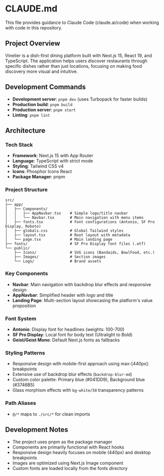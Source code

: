 # CLAUDE.md

This file provides guidance to Claude Code (claude.ai/code) when working with code in this repository.

## Project Overview

Vinelier is a dish-first dining platform built with Next.js 15, React 19, and TypeScript. The application helps users discover restaurants through specific dishes rather than just locations, focusing on making food discovery more visual and intuitive.

## Development Commands

- **Development server**: `pnpm dev` (uses Turbopack for faster builds)
- **Production build**: `pnpm build`
- **Production server**: `pnpm start`
- **Linting**: `pnpm lint`

## Architecture

### Tech Stack
- **Framework**: Next.js 15 with App Router
- **Language**: TypeScript with strict mode
- **Styling**: Tailwind CSS v4
- **Icons**: Phosphor Icons React
- **Package Manager**: pnpm

### Project Structure
```
src/
├── app/
│   ├── Components/
│   │   ├── AppNavbar.tsx    # Simple logo/title navbar
│   │   └── Navbar.tsx       # Main navigation with menu items
│   ├── fonts.tsx            # Font configurations (Antonio, SF Pro Display, Roboto)
│   ├── globals.css          # Global Tailwind styles
│   ├── layout.tsx           # Root layout with metadata
│   └── page.tsx             # Main landing page
├── fonts/                   # SF Pro Display font files (.otf)
└── public/
    ├── Icons/               # SVG icons (Bandaids, BowlFood, etc.)
    ├── Images/              # Section images
    └── Logo/                # Brand assets
```

### Key Components

- **Navbar**: Main navigation with backdrop blur effects and responsive design
- **AppNavbar**: Simplified header with logo and title
- **Landing Page**: Multi-section layout showcasing the platform's value proposition

### Font System
- **Antonio**: Display font for headlines (weights: 100-700)
- **SF Pro Display**: Local font for body text (Ultralight to Bold)
- **Geist/Geist Mono**: Default Next.js fonts as fallbacks

### Styling Patterns
- Responsive design with mobile-first approach using max-[440px]: breakpoints
- Extensive use of backdrop blur effects (`backdrop-blur-md`)
- Custom color palette: Primary blue (#041DD9), Background blue (#3746B5)
- Glass morphism effects with `bg-white/50` transparency patterns

### Path Aliases
- `@/*` maps to `./src/*` for clean imports

## Development Notes

- The project uses pnpm as the package manager
- Components are primarily functional with React hooks
- Responsive design heavily focuses on mobile (440px) and desktop breakpoints
- Images are optimized using Next.js Image component
- Custom fonts are loaded locally from the fonts directory